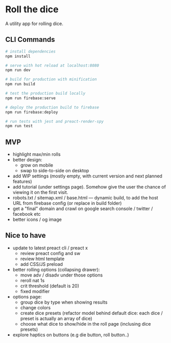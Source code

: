 # Roll the dice

A utility app for rolling dice.

## CLI Commands

``` bash
# install dependencies
npm install

# serve with hot reload at localhost:8080
npm run dev

# build for production with minification
npm run build

# test the production build locally
npm run firebase:serve

# deploy the production build to firebase
npm run firebase:deploy

# run tests with jest and preact-render-spy 
npm run test
```

## MVP

- highlight max/min rolls
- better design:
  - grow on mobile
  - swap to side-to-side on desktop
- add WIP settings (mostly empty, with current version and next planned features)
- add tutorial (under settings page). Somehow give the user the chance of viewing it on the first visit.
- robots.txt / sitemap.xml / base.html — dynamic build, to add the host URL from firebase config (or replace in build folder)
- get a "final" domain and crawl on google search console / twitter / facebook etc
- better icons / og image

## Nice to have

- update to latest preact cli / preact x
  - review preact config and sw
  - review html template
  - add CSS/JS preload
- better rolling options (collapsing drawer):
  - move adv / disadv under those options
  - reroll nat 1s
  - crit threshold (default is 20)
  - fixed modifier
- options page:
  - group dice by type when showing results
  - change colors
  - create dice presets (refactor model behind default dice: each dice / preset is actually an array of dice)
  - choose what dice to show/hide in the roll page (inclusing dice presets)
- explore haptics on buttons (e.g die button, roll button..)
